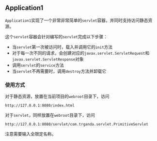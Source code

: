 ## Application1

`Application1`实现了一个非常非常简单的`servlet`容器，并同时支持访问静态资源。

这个`servlet`容器会针对编写的`servlet`完成以下步骤：

* 当`servlet`第一次被访问时，载入并调用它的`init`方法
* 对于每一次不同的请求，会创建对应的`javax.servlet.ServletRequest`和`javax.servlet.ServletResponse`对象
* 调用`servlet`的`service`方法
* 当`servlet`不再需要时，调用`destroy`方法并卸载它

### 使用方式

对于静态资源，放置在当前项目的`webroot`目录下，访问

```http
http://127.0.0.1:8080/index.html
```

对于`servlet`，同样放置在`webroot`目录下，访问

```http
http://127.0.0.1:8080/servlet/com.trganda.servlet.PrimitiveServlet
```

注意需要输入全限定名称。